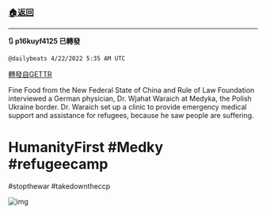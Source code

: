 ###  [:house:返回](README.md)
---


**:arrows_clockwise: p16kuyf4125 已轉發**

`@dailybeats 4/22/2022 5:35 AM UTC`

[轉發自GETTR](https://gettr.com/post/p16kuyf4125)

Fine Food from the New Federal State of China and Rule of Law Foundation interviewed a German physician, Dr. Wjahat Waraich at Medyka, the Polish Ukraine border.  Dr. Waraich set up a clinic to provide emergency medical support and assistance for refugees, because he saw people are suffering.
# HumanityFirst #Medky #refugeecamp 
#stopthewar #takedowntheccp



![img](https://media.gettr.com/group27/getter/2022/04/22/05/5a6e1ed3-1aef-7229-e53c-0c50dd797d11/out.jpg)
